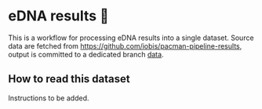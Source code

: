 # eDNA results :tropical_fish:

This is a workflow for processing eDNA results into a single dataset. Source data are fetched from https://github.com/iobis/pacman-pipeline-results, output is committed to a dedicated branch [data](https://github.com/iobis/edna-results/tree/data/data).

## How to read this dataset

Instructions to be added.
